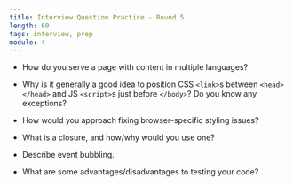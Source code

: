 ```yaml
---
title: Interview Question Practice - Round 5
length: 60
tags: interview, prep
module: 4
---
```


- How do you serve a page with content in multiple languages?

- Why is it generally a good idea to position CSS `<link>`s between `<head></head>` and JS `<script>`s just before `</body>`? Do you know any exceptions?

- How would you approach fixing browser-specific styling issues?

- What is a closure, and how/why would you use one?

- Describe event bubbling.

- What are some advantages/disadvantages to testing your code?